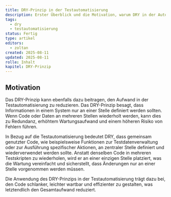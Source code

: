 ```yaml
---
title: DRY-Prinzip in der Testautomatisierung
description: Erster Überblick und die Motivation, warum DRY in der Automatisierung so eine bedeutende Rolle hat .
tags:
  - dry
  - testautomatisierung
status: Fertig
type: artikel
editors:
  - zoltan
created: 2025-08-11
updated: 2025-08-11
rolle: Inhalt
kapitel: DRY-Prinzip
---
```


## Motivation

Das DRY-Prinzip kann ebenfalls dazu beitragen, den Aufwand in der Testautomatisierung zu reduzieren. Das DRY-Prinzip besagt, dass Informationen in einem System nur an einer Stelle definiert werden sollten. Wenn Code oder Daten an mehreren Stellen wiederholt werden, kann dies zu Redundanz, erhöhtem Wartungsaufwand und einem höheren Risiko von Fehlern führen.

In Bezug auf die Testautomatisierung bedeutet DRY, dass gemeinsam genutzter Code, wie beispielsweise Funktionen zur Testdatenverwaltung oder zur Ausführung spezifischer Aktionen, an zentraler Stelle definiert und wiederverwendet werden sollte. Anstatt denselben Code in mehreren Testskripten zu wiederholen, wird er an einer einzigen Stelle platziert, was die Wartung vereinfacht und sicherstellt, dass Änderungen nur an einer Stelle vorgenommen werden müssen.

Die Anwendung des DRY-Prinzips in der Testautomatisierung trägt dazu bei, den Code schlanker, leichter wartbar und effizienter zu gestalten, was letztendlich den Gesamtaufwand reduziert.